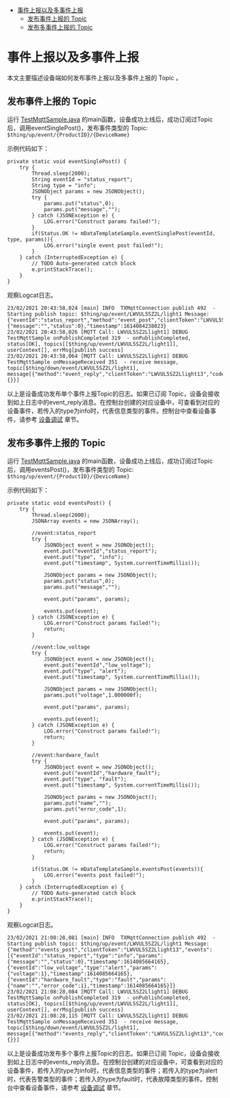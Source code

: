 * [事件上报以及多事件上报](#事件上报以及多事件上报)
  * [发布事件上报的 Topic ](#发布事件上报的-Topic)
  * [发布多事件上报的 Topic ](#发布多事件上报的-Topic)

# 事件上报以及多事件上报

本文主要描述设备端如何发布事件上报以及多事件上报的 Topic 。

## 发布事件上报的 Topic 

运行 [TestMqttSample.java](../src/test/java/com/tencent/iot/explorer/device/java/core/mqtt/TestMqttSample.java) 的main函数，设备成功上线后，成功订阅过Topic后，调用eventSinglePost()，发布事件类型的 Topic:
`$thing/up/event/{ProductID}/{DeviceName}`

示例代码如下：
```
private static void eventSinglePost() {
    try {
        Thread.sleep(2000);
        String eventId = "status_report";
        String type = "info";
        JSONObject params = new JSONObject();
        try {
            params.put("status",0);
            params.put("message","");
        } catch (JSONException e) {
            LOG.error("Construct params failed!");
        }
        if(Status.OK != mDataTemplateSample.eventSinglePost(eventId, type, params)){
            LOG.error("single event post failed!");
        }
    } catch (InterruptedException e) {
        // TODO Auto-generated catch block
        e.printStackTrace();
    }
}
```

观察Logcat日志。
```
23/02/2021 20:43:58,024 [main] INFO  TXMqttConnection publish 492  - Starting publish topic: $thing/up/event/LWVUL5SZ2L/light1 Message: {"eventId":"status_report","method":"event_post","clientToken":"LWVUL5SZ2Llight13","type":"info","params":{"message":"","status":0},"timestamp":1614084238023}
23/02/2021 20:43:58,026 [MQTT Call: LWVUL5SZ2Llight1] DEBUG TestMqttSample onPublishCompleted 319  - onPublishCompleted, status[OK], topics[[$thing/up/event/LWVUL5SZ2L/light1]],  userContext[], errMsg[publish success]
23/02/2021 20:43:58,064 [MQTT Call: LWVUL5SZ2Llight1] DEBUG TestMqttSample onMessageReceived 351  - receive message, topic[$thing/down/event/LWVUL5SZ2L/light1], message[{"method":"event_reply","clientToken":"LWVUL5SZ2Llight13","code":0,"status":"","data":{}}]
```
以上是设备成功发布单个事件上报Topic的日志。如果已订阅 Topic，设备会接收到如上日志中的event_reply消息。在控制台创建的对应设备中，可查看到对应的设备事件，若传入的type为info时，代表信息类型的事件。控制台中查看设备事件，请参考 [设备调试](https://cloud.tencent.com/document/product/1081/34741) 章节。

## 发布多事件上报的 Topic 

运行 [TestMqttSample.java](../src/test/java/com/tencent/iot/explorer/device/java/core/mqtt/TestMqttSample.java) 的main函数，设备成功上线后，成功订阅过Topic后，调用eventsPost()，发布事件类型的 Topic:
`$thing/up/event/{ProductID}/{DeviceName}`

示例代码如下：
```
private static void eventsPost() {
    try {
        Thread.sleep(2000);
        JSONArray events = new JSONArray();

        //event:status_report
        try {
            JSONObject event = new JSONObject();
            event.put("eventId","status_report");
            event.put("type", "info");
            event.put("timestamp", System.currentTimeMillis());

            JSONObject params = new JSONObject();
            params.put("status",0);
            params.put("message","");

            event.put("params", params);

            events.put(event);
        } catch (JSONException e) {
            LOG.error("Construct params failed!");
            return;
        }

        //event:low_voltage
        try {
            JSONObject event = new JSONObject();
            event.put("eventId","low_voltage");
            event.put("type", "alert");
            event.put("timestamp", System.currentTimeMillis());

            JSONObject params = new JSONObject();
            params.put("voltage",1.000000f);

            event.put("params", params);

            events.put(event);
        } catch (JSONException e) {
            LOG.error("Construct params failed!");
            return;
        }

        //event:hardware_fault
        try {
            JSONObject event = new JSONObject();
            event.put("eventId","hardware_fault");
            event.put("type", "fault");
            event.put("timestamp", System.currentTimeMillis());

            JSONObject params = new JSONObject();
            params.put("name","");
            params.put("error_code",1);

            event.put("params", params);

            events.put(event);
        } catch (JSONException e) {
            LOG.error("Construct params failed!");
            return;
        }

        if(Status.OK != mDataTemplateSample.eventsPost(events)){
            LOG.error("events post failed!");
        }
    } catch (InterruptedException e) {
        // TODO Auto-generated catch block
        e.printStackTrace();
    }
}
```

观察Logcat日志。
```
23/02/2021 21:08:28,081 [main] INFO  TXMqttConnection publish 492  - Starting publish topic: $thing/up/event/LWVUL5SZ2L/light1 Message: {"method":"events_post","clientToken":"LWVUL5SZ2Llight13","events":[{"eventId":"status_report","type":"info","params":{"message":"","status":0},"timestamp":1614085664165},{"eventId":"low_voltage","type":"alert","params":{"voltage":1},"timestamp":1614085664165},{"eventId":"hardware_fault","type":"fault","params":{"name":"","error_code":1},"timestamp":1614085664165}]}
23/02/2021 21:08:28,084 [MQTT Call: LWVUL5SZ2Llight1] DEBUG TestMqttSample onPublishCompleted 319  - onPublishCompleted, status[OK], topics[[$thing/up/event/LWVUL5SZ2L/light1]],  userContext[], errMsg[publish success]
23/02/2021 21:08:28,115 [MQTT Call: LWVUL5SZ2Llight1] DEBUG TestMqttSample onMessageReceived 351  - receive message, topic[$thing/down/event/LWVUL5SZ2L/light1], message[{"method":"events_reply","clientToken":"LWVUL5SZ2Llight13","code":0,"status":"","data":{}}]
```
以上是设备成功发布多个事件上报Topic的日志。如果已订阅 Topic，设备会接收到如上日志中的events_reply消息。在控制台创建的对应设备中，可查看到对应的设备事件，若传入的type为info时，代表信息类型的事件；若传入的type为alert时，代表告警类型的事件；若传入的type为fault时，代表故障类型的事件。控制台中查看设备事件，请参考 [设备调试](https://cloud.tencent.com/document/product/1081/34741) 章节。
